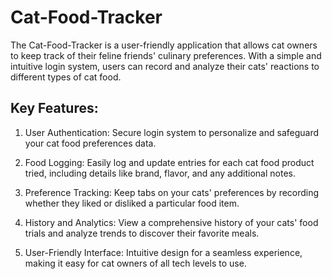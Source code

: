 # Cat-Food-Tracker

The Cat-Food-Tracker is a user-friendly application that allows cat owners to keep track of their feline friends' culinary preferences. With a simple and intuitive login system, users can record and analyze their cats' reactions to different types of cat food.

## Key Features:

1. User Authentication: Secure login system to personalize and safeguard your cat food preferences data.

2. Food Logging: Easily log and update entries for each cat food product tried, including details like brand, flavor, and any additional notes.

3. Preference Tracking: Keep tabs on your cats' preferences by recording whether they liked or disliked a particular food item.

4. History and Analytics: View a comprehensive history of your cats' food trials and analyze trends to discover their favorite meals.

5. User-Friendly Interface: Intuitive design for a seamless experience, making it easy for cat owners of all tech levels to use.
